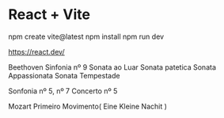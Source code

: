 # React + Vite

npm create vite@latest
npm install 
npm run dev

https://react.dev/


Beethoven
Sinfonia nº 9
Sonata ao Luar
Sonata patetica
Sonata Appassionata
Sonata Tempestade

Sonfonia nº 5, nº 7
Concerto nº 5


Mozart 
Primeiro Movimento( Eine Kleine Nachit )
